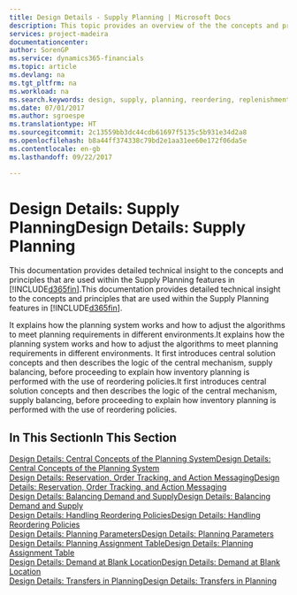 ```yaml
---
title: Design Details - Supply Planning | Microsoft Docs
description: This topic provides an overview of the the concepts and principles that are used within the Supply Planning features in [!INCLUDE[d365fin](includes/d365fin_md.md)].
services: project-madeira
documentationcenter: 
author: SorenGP
ms.service: dynamics365-financials
ms.topic: article
ms.devlang: na
ms.tgt_pltfrm: na
ms.workload: na
ms.search.keywords: design, supply, planning, reordering, replenishment
ms.date: 07/01/2017
ms.author: sgroespe
ms.translationtype: HT
ms.sourcegitcommit: 2c13559bb3dc44cdb61697f5135c5b931e34d2a8
ms.openlocfilehash: b8a44ff374338c79bd2e1aa31ee60e172f06da5e
ms.contentlocale: en-gb
ms.lasthandoff: 09/22/2017

---
```

# <a name="design-details-supply-planning"></a><span data-ttu-id="fed28-103">Design Details: Supply Planning</span><span class="sxs-lookup"><span data-stu-id="fed28-103">Design Details: Supply Planning</span></span>
<span data-ttu-id="fed28-104">This documentation provides detailed technical insight to the concepts and principles that are used within the Supply Planning features in [!INCLUDE[d365fin](includes/d365fin_md.md)].</span><span class="sxs-lookup"><span data-stu-id="fed28-104">This documentation provides detailed technical insight to the concepts and principles that are used within the Supply Planning features in [!INCLUDE[d365fin](includes/d365fin_md.md)].</span></span>  

<span data-ttu-id="fed28-105">It explains how the planning system works and how to adjust the algorithms to meet planning requirements in different environments.</span><span class="sxs-lookup"><span data-stu-id="fed28-105">It explains how the planning system works and how to adjust the algorithms to meet planning requirements in different environments.</span></span> <span data-ttu-id="fed28-106">It first introduces central solution concepts and then describes the logic of the central mechanism, supply balancing, before proceeding to explain how inventory planning is performed with the use of reordering policies.</span><span class="sxs-lookup"><span data-stu-id="fed28-106">It first introduces central solution concepts and then describes the logic of the central mechanism, supply balancing, before proceeding to explain how inventory planning is performed with the use of reordering policies.</span></span>  

## <a name="in-this-section"></a><span data-ttu-id="fed28-107">In This Section</span><span class="sxs-lookup"><span data-stu-id="fed28-107">In This Section</span></span>  
[<span data-ttu-id="fed28-108">Design Details: Central Concepts of the Planning System</span><span class="sxs-lookup"><span data-stu-id="fed28-108">Design Details: Central Concepts of the Planning System</span></span>](design-details-central-concepts-of-the-planning-system.md)  
[<span data-ttu-id="fed28-109">Design Details: Reservation, Order Tracking, and Action Messaging</span><span class="sxs-lookup"><span data-stu-id="fed28-109">Design Details: Reservation, Order Tracking, and Action Messaging</span></span>](design-details-reservation-order-tracking-and-action-messaging.md)  
[<span data-ttu-id="fed28-110">Design Details: Balancing Demand and Supply</span><span class="sxs-lookup"><span data-stu-id="fed28-110">Design Details: Balancing Demand and Supply</span></span>](design-details-balancing-demand-and-supply.md)  
[<span data-ttu-id="fed28-111">Design Details: Handling Reordering Policies</span><span class="sxs-lookup"><span data-stu-id="fed28-111">Design Details: Handling Reordering Policies</span></span>](design-details-handling-reordering-policies.md)  
[<span data-ttu-id="fed28-112">Design Details: Planning Parameters</span><span class="sxs-lookup"><span data-stu-id="fed28-112">Design Details: Planning Parameters</span></span>](design-details-planning-parameters.md)  
[<span data-ttu-id="fed28-113">Design Details: Planning Assignment Table</span><span class="sxs-lookup"><span data-stu-id="fed28-113">Design Details: Planning Assignment Table</span></span>](design-details-planning-assignment-table.md)  
[<span data-ttu-id="fed28-114">Design Details: Demand at Blank Location</span><span class="sxs-lookup"><span data-stu-id="fed28-114">Design Details: Demand at Blank Location</span></span>](design-details-demand-at-blank-location.md)  
[<span data-ttu-id="fed28-115">Design Details: Transfers in Planning</span><span class="sxs-lookup"><span data-stu-id="fed28-115">Design Details: Transfers in Planning</span></span>](design-details-transfers-in-planning.md)

